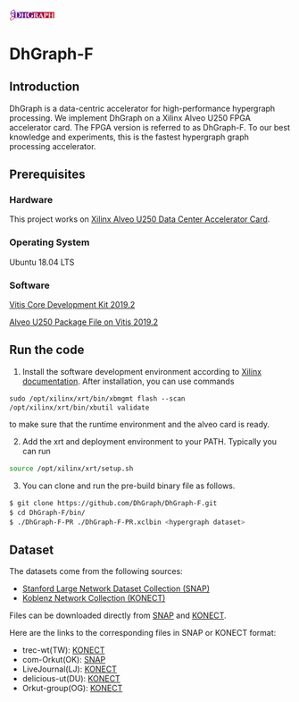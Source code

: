 <img src="DhGraph.png" width="16%" height="16%">

# DhGraph-F

## Introduction

DhGraph is a data-centric accelerator for high-performance hypergraph processing. 
We implement DhGraph on a Xilinx Alveo U250 FPGA accelerator card. 
The FPGA version is referred to as DhGraph-F.
To our best knowledge and experiments, this is the fastest hypergraph graph processing accelerator.

## Prerequisites

### Hardware

This project works on [Xilinx Alveo U250 Data Center Accelerator Card](https://www.xilinx.com/products/boards-and-kits/alveo/u250.html).

### Operating System

Ubuntu 18.04 LTS

### Software

[Vitis Core Development Kit 2019.2](https://www.xilinx.com/products/design-tools/vitis/vitis-platform.html)

[Alveo U250 Package File on Vitis 2019.2](https://www.xilinx.com/support/download/index.html/content/xilinx/en/downloadNav/alveo/u250.html)

## Run the code

1. Install the software development environment according to [Xilinx documentation](https://www.xilinx.com/support/documentation/boards_and_kits/accelerator-cards/1_9/ug1301-getting-started-guide-alveo-accelerator-cards.pdf). After installation, you can use commands

```
sudo /opt/xilinx/xrt/bin/xbmgmt flash --scan
/opt/xilinx/xrt/bin/xbutil validate
```

to make sure that the runtime environment and the alveo card is ready.

2. Add the xrt and deployment environment to your PATH. Typically you can run

``` sh
source /opt/xilinx/xrt/setup.sh
```

3. You can clone and run the pre-build binary file as follows.

``` sh
$ git clone https://github.com/DhGraph/DhGraph-F.git
$ cd DhGraph-F/bin/
$ ./DhGraph-F-PR ./DhGraph-F-PR.xclbin <hypergraph dataset>
```

## Dataset

The datasets come from the following sources:

* [Stanford Large Network Dataset Collection (SNAP)](http://snap.stanford.edu/data/index.html)
* [Koblenz Network Collection (KONECT)](http://konect.cc/networks/)

Files can be downloaded directly from [SNAP](http://snap.stanford.edu/data/index.html) and [KONECT](http://konect.cc/networks/).

Here are the links to the corresponding files in SNAP or KONECT format:

* trec-wt(TW): [KONECT](http://konect.cc/networks/gottron-trec/)
* com-Orkut(OK): [SNAP](http://snap.stanford.edu/data/com-Orkut.html)
* LiveJournal(LJ): [KONECT](http://konect.cc/networks/livejournal-groupmemberships/)
* delicious-ut(DU): [KONECT](http://konect.cc/networks/delicious-ut/)
* Orkut-group(OG): [KONECT](http://konect.cc/networks/orkut-groupmemberships/)
